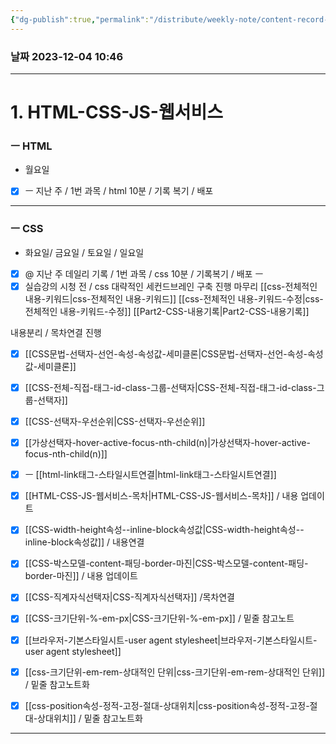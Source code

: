 ```yaml
---
{"dg-publish":true,"permalink":"/distribute/weekly-note/content-record-folder/2023-12-03-w1/","tags":["데일리-주간-기록"],"noteIcon":""}
---
```


### 날짜 2023-12-04 10:46


---
# 1. HTML-CSS-JS-웹서비스

### ㅡ HTML
- 월요일
- [x] ㅡ 지난 주 / 1번 과목 /  html 10분 / 기록 복기 / 배포

---
### ㅡ CSS
- 화요일/ 금요일 / 토요일 / 일요일
	
- [x] @ 지난 주 데일리 기록 / 1번 과목 /  css 10분 / 기록복기 / 배포
ㅡ
- [x] 실습강의 시청 전 / css 대략적인 세컨드브레인 구축 진행 마무리
[[css-전체적인 내용-키워드\|css-전체적인 내용-키워드]]
[[css-전체적인 내용-키워드-수정\|css-전체적인 내용-키워드-수정]]
[[Part2-CSS-내용기록\|Part2-CSS-내용기록]]
	
내용분리 / 목차연결 진행
	
- [x] [[CSS문법-선택자-선언-속성-속성값-세미클론\|CSS문법-선택자-선언-속성-속성값-세미클론]]
- [x] [[CSS-전체-직접-태그-id-class-그룹-선택자\|CSS-전체-직접-태그-id-class-그룹-선택자]]
- [x] [[CSS-선택자-우선순위\|CSS-선택자-우선순위]]
- [x] [[가상선택자-hover-active-focus-nth-child(n)\|가상선택자-hover-active-focus-nth-child(n)]]
- [x] ㅡ [[html-link태그-스타일시트연결\|html-link태그-스타일시트연결]]
- [x] [[HTML-CSS-JS-웹서비스-목차\|HTML-CSS-JS-웹서비스-목차]] / 내용 업데이트
- [x] [[CSS-width-height속성--inline-block속성값\|CSS-width-height속성--inline-block속성값]] / 내용연결
- [x] [[CSS-박스모델-content-패딩-border-마진\|CSS-박스모델-content-패딩-border-마진]] / 내용 업데이트
- [x] [[CSS-직계자식선택자\|CSS-직계자식선택자]] /목차연결
- [x] [[CSS-크기단위-%-em-px\|CSS-크기단위-%-em-px]] / 밑줄 참고노트
- [x] [[브라우저-기본스타일시트-user agent stylesheet\|브라우저-기본스타일시트-user agent stylesheet]]
- [x] [[css-크기단위-em-rem-상대적인 단위\|css-크기단위-em-rem-상대적인 단위]] / 밑줄 참고노트화
- [x] [[css-position속성-정적-고정-절대-상대위치\|css-position속성-정적-고정-절대-상대위치]] / 밑줄 참고노트화


----
